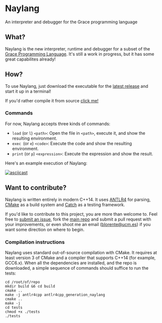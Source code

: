 # Naylang
An interpreter and debugger for the Grace programming language

## What?
Naylang is the new interpreter, runtime and debugger for a subset of the [Grace Programming Language](http://gracelang.org/applications/).
It's still a work in progress, but it has some great capabilites already!

## How?

To use Naylang, just download the executable for the [latest release](https://github.com/blorente/naylang/releases) and start it up in a terminal!

If you'd rather compile it from source [click me!](compilation-instructions)

### Commands

For now, Naylang accepts three kinds of commands:

- `load` (or `l`) `<path>`: Open the file in `<path>`, execute it, and show the resulting environment.
- `exec `(or `e`) `<code>`: Execute the code and show the resulting environment.
- `print` (or `p`) `<expression>`: Execute the expression and show the result.

Here's an example execution of Naylang:

[![asciicast](https://asciinema.org/a/eqkmros19kzugc2fy96wo8u12.png)](https://asciinema.org/a/eqkmros19kzugc2fy96wo8u12)

## Want to contribute?

Naylang is written entirely in modern C++14. It uses [ANTLR4](https://antlr.org) for parsing, [CMake](https://cmake.org/) as a build system and [Catch](https://github.com/philsquared/Catch) as a testing framework.

If you'd like to contribute to this project, you are more than welcome to. Feel free to [submit an issue](https://github.com/blorente/naylang/issues/new), fork the [main repo](https://github.com/blorente/naylang) and submit a pull request with your improvements, or even shoot me an email (blorente@ucm.es) if you want some direction on where to begin.

### Compilation instructions
Naylang uses standard out-of-source compilation with CMake. It requires at least version 3 of CMake and a compiler that supports C++14 (for example, GCC6.x).
When all the dependencies are installed, and the repo is downloaded, a simple sequence of commands should suffice to run the tests:

```
cd /root/of/repo
mkdir build &6 cd build
cmake ..
make -j antlr4cpp antlr4cpp_generation_naylang
cmake ..
make -j
cd tests
chmod +x ./tests
./tests
```